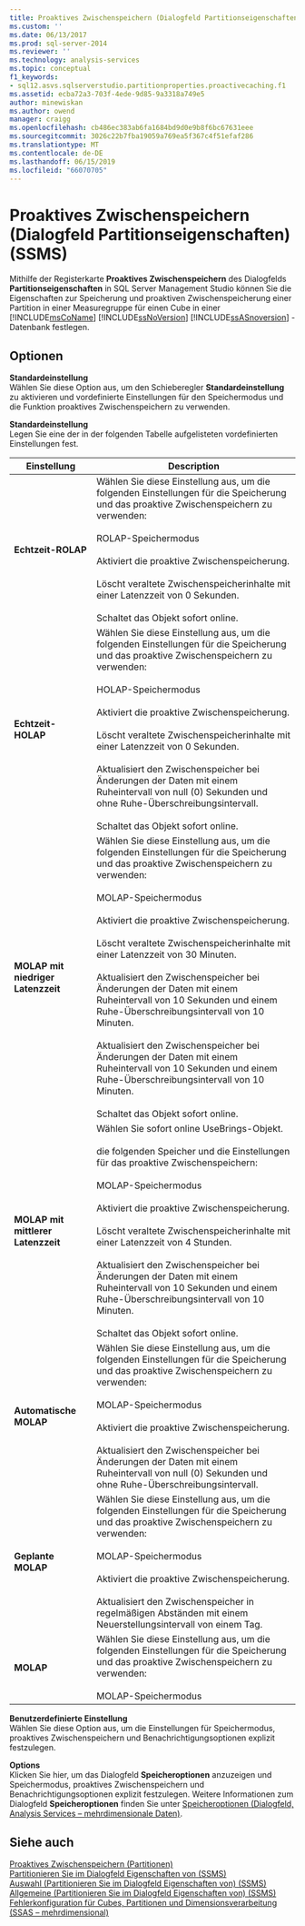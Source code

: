```yaml
---
title: Proaktives Zwischenspeichern (Dialogfeld Partitionseigenschaften) (SSMS) | Microsoft-Dokumentation
ms.custom: ''
ms.date: 06/13/2017
ms.prod: sql-server-2014
ms.reviewer: ''
ms.technology: analysis-services
ms.topic: conceptual
f1_keywords:
- sql12.asvs.sqlserverstudio.partitionproperties.proactivecaching.f1
ms.assetid: ecba72a3-703f-4ede-9d85-9a3318a749e5
author: minewiskan
ms.author: owend
manager: craigg
ms.openlocfilehash: cb486ec383ab6fa1684bd9d0e9b8f6bc67631eee
ms.sourcegitcommit: 3026c22b7fba19059a769ea5f367c4f51efaf286
ms.translationtype: MT
ms.contentlocale: de-DE
ms.lasthandoff: 06/15/2019
ms.locfileid: "66070705"
---
```

# <a name="proactive-caching-partition-properties-dialog-box-ssms"></a>Proaktives Zwischenspeichern (Dialogfeld Partitionseigenschaften) (SSMS)
  Mithilfe der Registerkarte **Proaktives Zwischenspeichern** des Dialogfelds **Partitionseigenschaften** in SQL Server Management Studio können Sie die Eigenschaften zur Speicherung und proaktiven Zwischenspeicherung einer Partition in einer Measuregruppe für einen Cube in einer [!INCLUDE[msCoName](../includes/msconame-md.md)] [!INCLUDE[ssNoVersion](../includes/ssnoversion-md.md)] [!INCLUDE[ssASnoversion](../includes/ssasnoversion-md.md)] -Datenbank festlegen.  
  
## <a name="options"></a>Optionen  
 **Standardeinstellung**  
 Wählen Sie diese Option aus, um den Schieberegler **Standardeinstellung** zu aktivieren und vordefinierte Einstellungen für den Speichermodus und die Funktion proaktives Zwischenspeichern zu verwenden.  
  
 **Standardeinstellung**  
 Legen Sie eine der in der folgenden Tabelle aufgelisteten vordefinierten Einstellungen fest.  
  
|Einstellung|Description|  
|-------------|-----------------|  
|**Echtzeit-ROLAP**|Wählen Sie diese Einstellung aus, um die folgenden Einstellungen für die Speicherung und das proaktive Zwischenspeichern zu verwenden:<br /><br /> ROLAP-Speichermodus<br /><br /> Aktiviert die proaktive Zwischenspeicherung.<br /><br /> Löscht veraltete Zwischenspeicherinhalte mit einer Latenzzeit von 0 Sekunden.<br /><br /> Schaltet das Objekt sofort online.|  
|**Echtzeit-HOLAP**|Wählen Sie diese Einstellung aus, um die folgenden Einstellungen für die Speicherung und das proaktive Zwischenspeichern zu verwenden:<br /><br /> HOLAP-Speichermodus<br /><br /> Aktiviert die proaktive Zwischenspeicherung.<br /><br /> Löscht veraltete Zwischenspeicherinhalte mit einer Latenzzeit von 0 Sekunden.<br /><br /> Aktualisiert den Zwischenspeicher bei Änderungen der Daten mit einem Ruheintervall von null (0) Sekunden und ohne Ruhe-Überschreibungsintervall.<br /><br /> Schaltet das Objekt sofort online.|  
|**MOLAP mit niedriger Latenzzeit**|Wählen Sie diese Einstellung aus, um die folgenden Einstellungen für die Speicherung und das proaktive Zwischenspeichern zu verwenden:<br /><br /> MOLAP-Speichermodus<br /><br /> Aktiviert die proaktive Zwischenspeicherung.<br /><br /> Löscht veraltete Zwischenspeicherinhalte mit einer Latenzzeit von 30 Minuten.<br /><br /> Aktualisiert den Zwischenspeicher bei Änderungen der Daten mit einem Ruheintervall von 10 Sekunden und einem Ruhe-Überschreibungsintervall von 10 Minuten.<br /><br /> Aktualisiert den Zwischenspeicher bei Änderungen der Daten mit einem Ruheintervall von 10 Sekunden und einem Ruhe-Überschreibungsintervall von 10 Minuten.<br /><br /> Schaltet das Objekt sofort online.|  
|**MOLAP mit mittlerer Latenzzeit**|Wählen Sie sofort online UseBrings-Objekt.<br /><br /> die folgenden Speicher und die Einstellungen für das proaktive Zwischenspeichern:<br /><br /> MOLAP-Speichermodus<br /><br /> Aktiviert die proaktive Zwischenspeicherung.<br /><br /> Löscht veraltete Zwischenspeicherinhalte mit einer Latenzzeit von 4 Stunden.<br /><br /> Aktualisiert den Zwischenspeicher bei Änderungen der Daten mit einem Ruheintervall von 10 Sekunden und einem Ruhe-Überschreibungsintervall von 10 Minuten.<br /><br /> Schaltet das Objekt sofort online.|  
|**Automatische MOLAP**|Wählen Sie diese Einstellung aus, um die folgenden Einstellungen für die Speicherung und das proaktive Zwischenspeichern zu verwenden:<br /><br /> MOLAP-Speichermodus<br /><br /> Aktiviert die proaktive Zwischenspeicherung.<br /><br /> Aktualisiert den Zwischenspeicher bei Änderungen der Daten mit einem Ruheintervall von null (0) Sekunden und ohne Ruhe-Überschreibungsintervall.|  
|**Geplante MOLAP**|Wählen Sie diese Einstellung aus, um die folgenden Einstellungen für die Speicherung und das proaktive Zwischenspeichern zu verwenden:<br /><br /> MOLAP-Speichermodus<br /><br /> Aktiviert die proaktive Zwischenspeicherung.<br /><br /> Aktualisiert den Zwischenspeicher in regelmäßigen Abständen mit einem Neuerstellungsintervall von einem Tag.|  
|**MOLAP**|Wählen Sie diese Einstellung aus, um die folgenden Einstellungen für die Speicherung und das proaktive Zwischenspeichern zu verwenden:<br /><br /> MOLAP-Speichermodus|  
  
 **Benutzerdefinierte Einstellung**  
 Wählen Sie diese Option aus, um die Einstellungen für Speichermodus, proaktives Zwischenspeichern und Benachrichtigungsoptionen explizit festzulegen.  
  
 **Options**  
 Klicken Sie hier, um das Dialogfeld **Speicheroptionen** anzuzeigen und Speichermodus, proaktives Zwischenspeichern und Benachrichtigungsoptionen explizit festzulegen. Weitere Informationen zum Dialogfeld **Speicheroptionen** finden Sie unter [Speicheroptionen &#40;Dialogfeld, Analysis Services – mehrdimensionale Daten&#41;](storage-options-dialog-box-analysis-services-multidimensional-data.md).  
  
## <a name="see-also"></a>Siehe auch  
 [Proaktives Zwischenspeichern &#40;Partitionen&#41;](multidimensional-models-olap-logical-cube-objects/partitions-proactive-caching.md)   
 [Partitionieren Sie im Dialogfeld Eigenschaften von &#40;SSMS&#41;](partition-properties-dialog-box-ssms.md)   
 [Auswahl &#40;Partitionieren Sie im Dialogfeld Eigenschaften von&#41; &#40;SSMS&#41;](selection-partition-properties-dialog-box-ssms.md)   
 [Allgemeine &#40;Partitionieren Sie im Dialogfeld Eigenschaften von&#41; &#40;SSMS&#41;](general-partition-properties-dialog-box-ssms.md)   
 [Fehlerkonfiguration für Cubes, Partitionen und Dimensionsverarbeitung &#40;SSAS – mehrdimensional&#41;](multidimensional-models/error-configuration-for-cube-partition-and-dimension-processing.md)  
  
  
